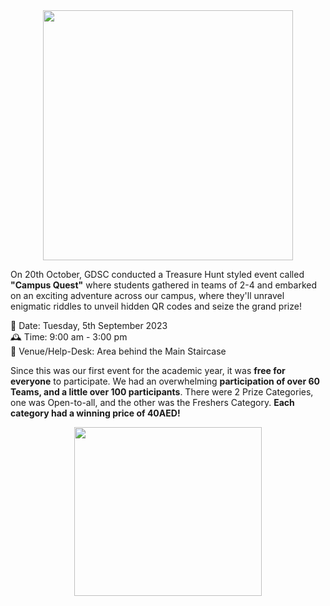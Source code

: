 <center> <img src="https://c.l3n.co/i/qFEhR9.jpeg" style="height: 400px; width:400px;"> </center>


On 20th October, GDSC conducted a Treasure Hunt styled event called **"Campus Quest"** where students gathered in teams of 2-4 and embarked on an exciting adventure across our campus, where they'll unravel enigmatic riddles to unveil hidden QR codes and seize the grand prize!

📅 Date: Tuesday, 5th September 2023   
🕰 Time: 9:00 am - 3:00 pm   
📍 Venue/Help-Desk: Area behind the Main Staircase

Since this was our first event for the academic year, it was **free for everyone** to participate. We had an overwhelming **participation of over 60 Teams, and a little over 100 participants**. There were 2 Prize Categories, one was Open-to-all, and the other was the Freshers Category. **Each category had a winning price of 40AED!**

<center> <img src="https://a.l3n.co/i/qFRKmz.png" style="height: 270px; width:300px;"> </center>